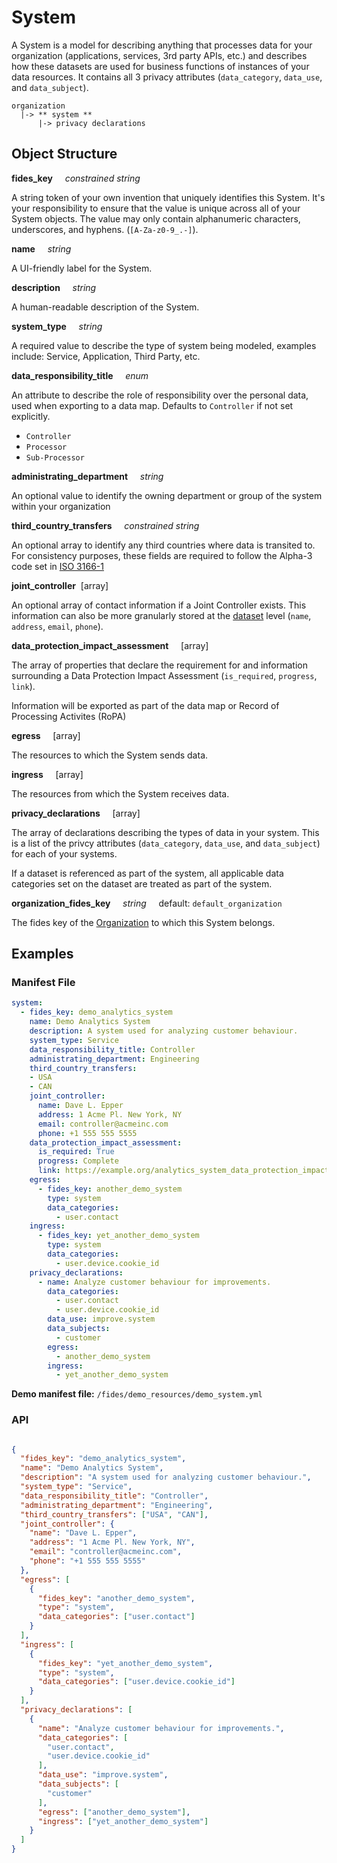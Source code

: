# System

A System is a model for describing anything that processes data for your organization (applications, services, 3rd party APIs, etc.) and describes how these datasets are used for business functions of instances of your data resources. It contains all 3 privacy attributes (`data_category`, `data_use`, and `data_subject`).

  ```
  organization
    |-> ** system **
        |-> privacy declarations
  ```

## Object Structure

**fides_key**<span class="required"/>&nbsp;&nbsp;&nbsp;&nbsp;&nbsp;_constrained string_

A string token of your own invention that uniquely identifies this System. It's your responsibility to ensure that the value is unique across all of your System objects. The value may only contain alphanumeric characters, underscores, and hyphens. (`[A-Za-z0-9_.-]`).

**name**&nbsp;&nbsp;&nbsp;&nbsp;&nbsp;_string_

A UI-friendly label for the System.

**description**&nbsp;&nbsp;&nbsp;&nbsp;&nbsp;_string_

A human-readable description of the System.

**system_type**&nbsp;&nbsp;&nbsp;&nbsp;&nbsp;_string_

A required value to describe the type of system being modeled, examples include: Service, Application, Third Party, etc.

**data_responsibility_title**&nbsp;&nbsp;&nbsp;&nbsp;&nbsp;_enum_

An attribute to describe the role of responsibility over the personal data, used when exporting to a data map.
Defaults to `Controller` if not set explicitly.

* `Controller`
* `Processor`
* `Sub-Processor`

**administrating_department**&nbsp;&nbsp;&nbsp;&nbsp;&nbsp;_string_

An optional value to identify the owning department or group of the system within your organization

**third_country_transfers**&nbsp;&nbsp;&nbsp;&nbsp;&nbsp;_constrained string_

An optional array to identify any third countries where data is transited to. For consistency purposes, these fields are required to follow the Alpha-3 code set in [ISO 3166-1](https://en.wikipedia.org/wiki/ISO_3166-1_alpha-3)

**joint_controller**<span class="required"/>&nbsp;&nbsp;[array]

An optional array of contact information if a Joint Controller exists. This information can also be more granularly stored at the [dataset](../../resources/dataset/) level (`name`, `address`, `email`, `phone`).

**data_protection_impact_assessment**&nbsp;&nbsp;&nbsp;&nbsp;&nbsp;[array]&nbsp;&nbsp;&nbsp;&nbsp;&nbsp;

The array of properties that declare the requirement for and information surrounding a Data Protection Impact Assessment (`is_required`, `progress`, `link`).

Information will be exported as part of the data map or Record of Processing Activites (RoPA)

**egress**&nbsp;&nbsp;&nbsp;&nbsp;&nbsp;[array]&nbsp;&nbsp;&nbsp;&nbsp;&nbsp;

The resources to which the System sends data.

**ingress**&nbsp;&nbsp;&nbsp;&nbsp;&nbsp;[array]&nbsp;&nbsp;&nbsp;&nbsp;&nbsp;

The resources from which the System receives data.

**privacy_declarations**&nbsp;&nbsp;&nbsp;&nbsp;&nbsp;[array]&nbsp;&nbsp;&nbsp;&nbsp;&nbsp;

The array of declarations describing the types of data in your system. This is a list of the privcy attributes (`data_category`, `data_use`, and `data_subject`) for each of your systems.

If a dataset is referenced as part of the system, all applicable data categories set on the dataset are treated as part of the system.

**organization_fides_key**&nbsp;&nbsp;&nbsp;&nbsp;&nbsp;_string_&nbsp;&nbsp;&nbsp;&nbsp;&nbsp;default: `default_organization`

The fides key of the [Organization](../../resources/organization/) to which this System belongs.

## Examples

### **Manifest File**

```yaml
system:
  - fides_key: demo_analytics_system
    name: Demo Analytics System
    description: A system used for analyzing customer behaviour.
    system_type: Service
    data_responsibility_title: Controller
    administrating_department: Engineering
    third_country_transfers:
    - USA
    - CAN
    joint_controller:
      name: Dave L. Epper
      address: 1 Acme Pl. New York, NY
      email: controller@acmeinc.com
      phone: +1 555 555 5555
    data_protection_impact_assessment:
      is_required: True
      progress: Complete
      link: https://example.org/analytics_system_data_protection_impact_assessment
    egress:
      - fides_key: another_demo_system
        type: system
        data_categories:
          - user.contact
    ingress:
      - fides_key: yet_another_demo_system
        type: system
        data_categories:
          - user.device.cookie_id
    privacy_declarations:
      - name: Analyze customer behaviour for improvements.
        data_categories:
          - user.contact
          - user.device.cookie_id
        data_use: improve.system
        data_subjects:
          - customer
        egress:
          - another_demo_system
        ingress:
          - yet_another_demo_system
```

**Demo manifest file:** `/fides/demo_resources/demo_system.yml`

### **API**

```json title="<code>POST /api/v1/system</code>"

{
  "fides_key": "demo_analytics_system",
  "name": "Demo Analytics System",
  "description": "A system used for analyzing customer behaviour.",
  "system_type": "Service",
  "data_responsibility_title": "Controller",
  "administrating_department": "Engineering",
  "third_country_transfers": ["USA", "CAN"],
  "joint_controller": {
    "name": "Dave L. Epper",
    "address": "1 Acme Pl. New York, NY",
    "email": "controller@acmeinc.com",
    "phone": "+1 555 555 5555"
  },
  "egress": [
    {
      "fides_key": "another_demo_system",
      "type": "system",
      "data_categories": ["user.contact"]
    }
  ],
  "ingress": [
    {
      "fides_key": "yet_another_demo_system",
      "type": "system",
      "data_categories": ["user.device.cookie_id"]
    }
  ],
  "privacy_declarations": [
    {
      "name": "Analyze customer behaviour for improvements.",
      "data_categories": [
        "user.contact",
        "user.device.cookie_id"
      ],
      "data_use": "improve.system",
      "data_subjects": [
        "customer"
      ],
      "egress": ["another_demo_system"],
      "ingress": ["yet_another_demo_system"]
    }
  ]
}
```
